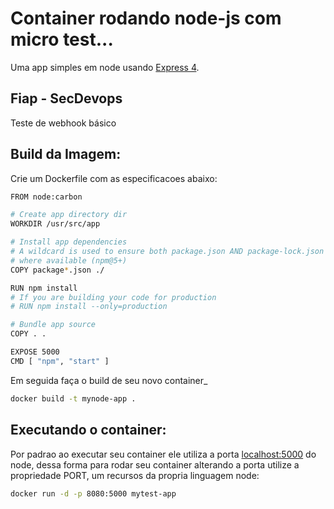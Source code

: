 # Container rodando node-js com micro test...

Uma app simples em node usando [Express 4](http://expressjs.com/).

## Fiap - SecDevops
Teste de webhook básico

## Build da Imagem:

Crie um Dockerfile com as especificacoes abaixo:

```sh
FROM node:carbon

# Create app directory dir
WORKDIR /usr/src/app

# Install app dependencies
# A wildcard is used to ensure both package.json AND package-lock.json are copied
# where available (npm@5+)
COPY package*.json ./

RUN npm install
# If you are building your code for production
# RUN npm install --only=production

# Bundle app source
COPY . .

EXPOSE 5000
CMD [ "npm", "start" ]
```

Em seguida faça o build de seu novo container_

```sh
docker build -t mynode-app .
```



## Executando o container:

Por padrao ao executar seu container ele utiliza a porta [localhost:5000](http://localhost:5000/) do node, dessa forma para rodar seu container alterando a porta utilize a propriedade PORT, um recursos da propria linguagem node:

```sh
docker run -d -p 8080:5000 mytest-app
```
